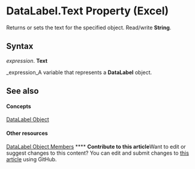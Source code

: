 
# DataLabel.Text Property (Excel)

Returns or sets the text for the specified object. Read/write  **String**.


## Syntax

 _expression_. **Text**

 _expression_A variable that represents a  **DataLabel** object.


## See also


#### Concepts


 [DataLabel Object](bb342572-8761-b326-548a-98455172f9a8.md)
#### Other resources


 [DataLabel Object Members](176c4f7f-c6ef-c8cb-3983-6dd39435f793.md)
****   **Contribute to this article**Want to edit or suggest changes to this content? You can edit and submit changes to  [this article](https://github.com/jhershey00/VBA_Excel_Test/OpenXMLCon/articles/026edc24-dd5d-0d90-393f-062580b44229.md) using GitHub.

